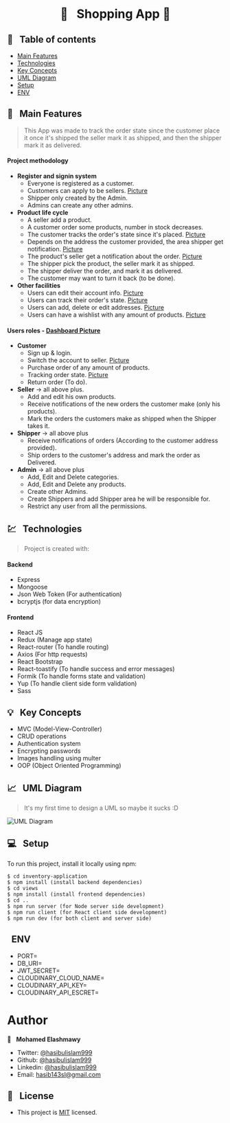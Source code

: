 <!-- reference: https://github.com/moelashmawy/inventory-application -->

<h1 align="center">  🛒 &nbsp; Shopping App 🛒 </h1>

## 📜 &nbsp; Table of contents

- [Main Features](#--main-features)
- [Technologies](#--technologies)
- [Key Concepts](#--key-concepts)
- [UML Diagram](#--uml-diagram)
- [Setup](#--setup)
- [ENV](#-ENV)

## 🚩 &nbsp; Main Features

> This App was made to track the order state since the customer place it
> once it's shipped the seller mark it as shipped, and then the shipper mark it as delivered.

#### Project methodology

- **Register and signin system**
  - Everyone is registered as a customer.
  - Customers can apply to be sellers. [Picture](https://imgur.com/a0Jcmtf)
  - Shipper only created by the Admin.
  - Admins can create any other admins.
- **Product life cycle**
  - A seller add a product.
  - A customer order some products, number in stock decreases.
  - The customer tracks the order's state since it's placed. [Picture](https://imgur.com/9DqrnjF)
  - Depends on the address the customer provided, the area shipper get notification. [Picture](https://imgur.com/Q2zWau2)
  - The product's seller get a notification about the order. [Picture](https://imgur.com/2ZnjDLA)
  - The shipper pick the product, the seller mark it as shipped.
  - The shipper deliver the order, and mark it as delivered.
  - The customer may want to turn it back (to be done).
- **Other facilities**
  - Users can edit their account info. [Picture](https://imgur.com/gAaF4rm)
  - Users can track their order's state. [Picture](https://imgur.com/9DqrnjF)
  - Users can add, delete or edit addresses. [Picture](https://imgur.com/YUWHMko)
  - Users can have a wishlist with any amount of products. [Picture](https://imgur.com/XVBMsAB)

#### Users roles - [Dashboard Picture](https://imgur.com/hn5QKlp)

- **Customer**
  - Sign up & login.
  - Switch the account to seller. [Picture](https://imgur.com/a0Jcmtf)
  - Purchase order of any amount of products.
  - Tracking order state. [Picture](https://imgur.com/9DqrnjF)
  - Return order (To do).
- **Seller** -> all above plus.
  - Add and edit his own products.
  - Receive notifications of the new orders the customer make (only his products).
  - Mark the orders the customers make as shipped when the Shipper takes it.
- **Shipper** -> all above plus
  - Receive notifications of orders (According to the customer address provided).
  - Ship orders to the customer's address and mark the order as Delivered.
- **Admin** -> all above plus
  - Add, Edit and Delete categories.
  - Add, Edit and Delete any products.
  - Create other Admins.
  - Create Shippers and add Shipper area he will be responsible for.
  - Restrict any user from all the permissions.

## 💹 &nbsp; Technologies

> Project is created with:

#### Backend

- Express
- Mongoose
- Json Web Token (For authentication)
- bcryptjs (for data encryption)

#### Frontend

- React JS
- Redux (Manage app state)
- React-router (To handle routing)
- Axios (For http requests)
- React Bootstrap
- React-toastify (To handle success and error messages)
- Formik (To handle forms state and validation)
- Yup (To handle client side form validation)
- Sass

## 💡 &nbsp; Key Concepts

- MVC (Model-View-Controller)
- CRUD operations
- Authentication system
- Encrypting passwords
- Images handling using multer
- OOP (Object Oriented Programming)

## 📈 &nbsp; UML Diagram

> It's my first time to design a UML so maybe it sucks :D

![UML Diagram](https://i.imgur.com/vGa9f8e.jpg)

## 💻 &nbsp; Setup

To run this project, install it locally using npm:

```
$ cd inventory-application
$ npm install (install backend dependencies)
$ cd views
$ npm install (install frontend dependencies)
$ cd ..
$ npm run server (for Node server side development)
$ npm run client (for React client side development)
$ npm run dev (for both client and server side)
```

## &nbsp; ENV

- PORT=
- DB_URI=
- JWT_SECRET=
- CLOUDINARY_CLOUD_NAME=
- CLOUDINARY_API_KEY=
- CLOUDINARY_API_ESCRET=

# Author

👤 &nbsp; **Mohamed Elashmawy**

- Twitter: [@hasibulislam999](https://twitter.com/hasibulislam999)
- Github: [@hasibulislam999](https://github.com/hasibulislam999)
- Linkedin: [@hasibulislam999](https://www.linkedin.com/in/hasibulislam999/)
- Email: [hasib143sl@gmail.com](mailto:hasib143sl@gmail.com)

## 📝 &nbsp; License

- This project is [MIT](./LICENSE) licensed.
